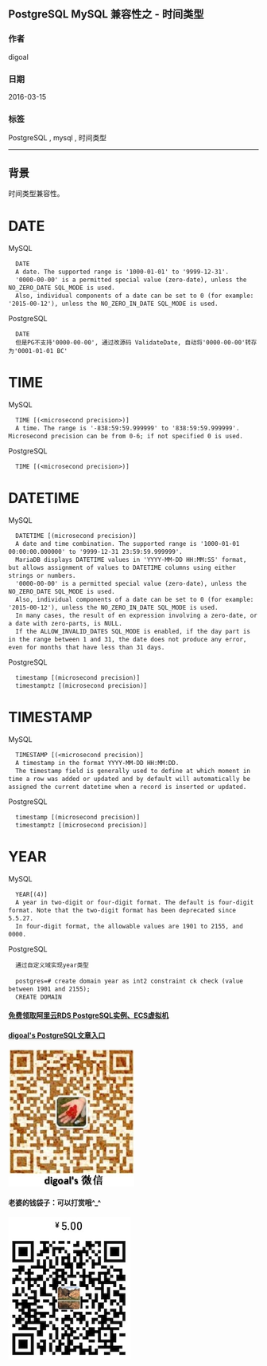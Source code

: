 ## PostgreSQL MySQL 兼容性之 - 时间类型  
          
### 作者                                                       
digoal     
            
### 日期       
2016-03-15       
        
### 标签     
PostgreSQL , mysql , 时间类型       
          
----    
             
## 背景    
时间类型兼容性。  
  
# DATE    
MySQL   
  
```  
  DATE  
  A date. The supported range is '1000-01-01' to '9999-12-31'.  
  '0000-00-00' is a permitted special value (zero-date), unless the NO_ZERO_DATE SQL_MODE is used.  
  Also, individual components of a date can be set to 0 (for example: '2015-00-12'), unless the NO_ZERO_IN_DATE SQL_MODE is used.  
```  
  
PostgreSQL    
  
```  
  DATE  
  但是PG不支持'0000-00-00', 通过改源码 ValidateDate, 自动将'0000-00-00'转存为'0001-01-01 BC'  
```  
  
# TIME    
MySQL    
  
```  
  TIME [(<microsecond precision>)]  
  A time. The range is '-838:59:59.999999' to '838:59:59.999999'. Microsecond precision can be from 0-6; if not specified 0 is used.   
```  
  
PostgreSQL    
  
```  
  TIME [(<microsecond precision>)]  
```  
  
# DATETIME  
MySQL    
  
```  
  DATETIME [(microsecond precision)]  
  A date and time combination. The supported range is '1000-01-01 00:00:00.000000' to '9999-12-31 23:59:59.999999'.   
  MariaDB displays DATETIME values in 'YYYY-MM-DD HH:MM:SS' format, but allows assignment of values to DATETIME columns using either strings or numbers.  
  '0000-00-00' is a permitted special value (zero-date), unless the NO_ZERO_DATE SQL_MODE is used.   
  Also, individual components of a date can be set to 0 (for example: '2015-00-12'), unless the NO_ZERO_IN_DATE SQL_MODE is used.   
  In many cases, the result of en expression involving a zero-date, or a date with zero-parts, is NULL.   
  If the ALLOW_INVALID_DATES SQL_MODE is enabled, if the day part is in the range between 1 and 31, the date does not produce any error, even for months that have less than 31 days.  
```  
  
PostgreSQL    
  
```  
  timestamp [(microsecond precision)]  
  timestamptz [(microsecond precision)]  
```  
  
# TIMESTAMP  
MySQL    
  
```  
  TIMESTAMP [(<microsecond precision)]  
  A timestamp in the format YYYY-MM-DD HH:MM:DD.  
  The timestamp field is generally used to define at which moment in time a row was added or updated and by default will automatically be assigned the current datetime when a record is inserted or updated.  
```  
  
PostgreSQL    
  
```  
  timestamp [(microsecond precision)]  
  timestamptz [(microsecond precision)]  
```  
  
# YEAR  
MySQL    
  
```  
  YEAR[(4)]  
  A year in two-digit or four-digit format. The default is four-digit format. Note that the two-digit format has been deprecated since 5.5.27.  
  In four-digit format, the allowable values are 1901 to 2155, and 0000.  
```  
  
PostgreSQL    
  
```  
  通过自定义域实现year类型  
  
  postgres=# create domain year as int2 constraint ck check (value between 1901 and 2155);  
  CREATE DOMAIN  
```  
  
  
  
  
  
  
  
  
  
  
  
  
  
#### [免费领取阿里云RDS PostgreSQL实例、ECS虚拟机](https://free.aliyun.com/ "57258f76c37864c6e6d23383d05714ea")
  
  
#### [digoal's PostgreSQL文章入口](https://github.com/digoal/blog/blob/master/README.md "22709685feb7cab07d30f30387f0a9ae")
  
  
![digoal's weixin](../pic/digoal_weixin.jpg "f7ad92eeba24523fd47a6e1a0e691b59")
  
  
#### 老婆的钱袋子：可以打赏哦^_^  
![wife's weixin ds](../pic/wife_weixin_ds.jpg "acd5cce1a143ef1d6931b1956457bc9f")
  
